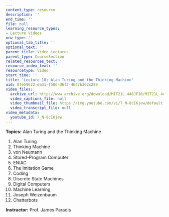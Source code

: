 ```yaml
---
content_type: resource
description: ''
end_time: ''
file: null
learning_resource_types:
- Lecture Videos
ocw_type: ''
optional_tab_title: ''
optional_text: ''
parent_title: Video Lectures
parent_type: CourseSection
related_resources_text: ''
resource_index_text: ''
resourcetype: Video
start_time: ''
title: 'Lecture 18: Alan Turing and the Thinking Machine'
uid: 8fe59622-ea31-f50d-d6f2-4647b302c289
video_files:
  archive_url: http://www.archive.org/download/MIT21L.448JF10/MIT21L_448JF10_lec18_300k.mp4
  video_captions_file: null
  video_thumbnail_file: https://img.youtube.com/vi/7_N-8cIKjew/default.jpg
  video_transcript_file: null
video_metadata:
  youtube_id: 7_N-8cIKjew
---
```


**Topics:** Alan Turing and the Thinking Machine

1.  Alan Turing
2.  Thinking Machine
3.  von Neumann
4.  Stored-Program Computer
5.  ENIAC
6.  The Imitation Game
7.  Coding
8.  Discrete State Machines
9.  Digital Computers
10.  Machine Learning
11.  Joseph Weizenbaum
12.  Chatterbots

**Instructor:** Prof. James Paradis



